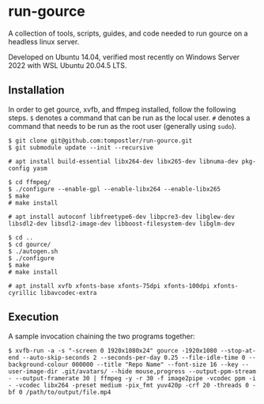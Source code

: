 # run-gource

A collection of tools, scripts, guides, and code needed to run gource on a headless linux server.

Developed on Ubuntu 14.04, verified most recently on Windows Server 2022 with WSL Ubuntu 20.04.5 LTS.

## Installation

In order to get gource, xvfb, and ffmpeg installed, follow the following steps.
`$` denotes a command that can be run as the local user.
`#` denotes a command that needs to be run as the root user (generally using `sudo`).
    
    $ git clone git@github.com:tompostler/run-gource.git
    $ git submodule update --init --recursive

    # apt install build-essential libx264-dev libx265-dev libnuma-dev pkg-config yasm
    
    $ cd ffmpeg/
    $ ./configure --enable-gpl --enable-libx264 --enable-libx265
    $ make
    # make install
    
    # apt install autoconf libfreetype6-dev libpcre3-dev libglew-dev libsdl2-dev libsdl2-image-dev libboost-filesystem-dev libglm-dev
    
    $ cd ..
    $ cd gource/
    $ ./autogen.sh
    $ ./configure
    $ make
    # make install
    
    # apt install xvfb xfonts-base xfonts-75dpi xfonts-100dpi xfonts-cyrillic libavcodec-extra

## Execution

A sample invocation chaining the two programs together:

    $ xvfb-run -a -s "-screen 0 1920x1080x24" gource -1920x1080 --stop-at-end --auto-skip-seconds 2 --seconds-per-day 0.25 --file-idle-time 0 --background-colour 000000 --title "Repo Name" --font-size 16 --key --user-image-dir .git/avatars/ --hide mouse,progress --output-ppm-stream - --output-framerate 30 | ffmpeg -y -r 30 -f image2pipe -vcodec ppm -i - -vcodec libx264 -preset medium -pix_fmt yuv420p -crf 20 -threads 0 -bf 0 /path/to/output/file.mp4 
